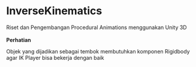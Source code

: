 # InverseKinematics
Riset dan Pengembangan Procedural Animations menggunakan Unity 3D
<br></br>
<strong>Perhatian</strong>
<p>Objek yang dijadikan sebagai tembok membutuhkan komponen Rigidbody agar IK Player bisa bekerja dengan baik</p>
